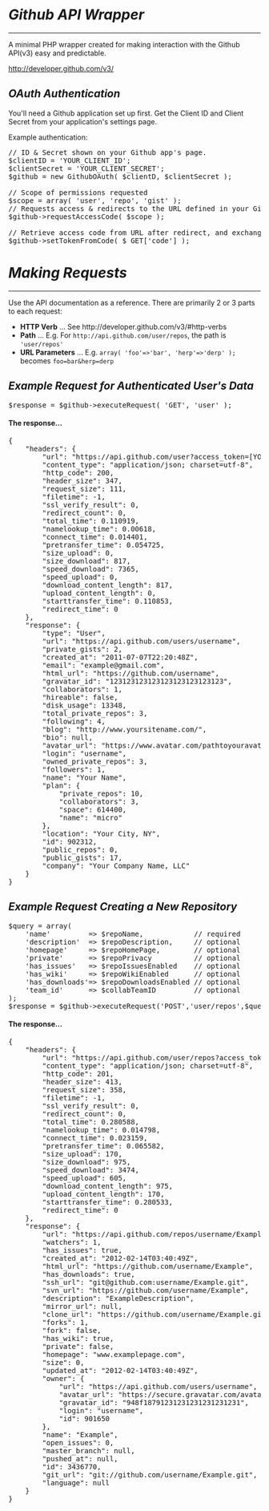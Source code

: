 *Github API Wrapper*
=================================================
-------------------------------------------------
A minimal PHP wrapper created for making interaction with the Github API(v3) easy and predictable.

http://developer.github.com/v3/

*OAuth Authentication*
-------------------------------------------------
You'll need a Github application set up first. Get the Client ID and Client Secret from your application's settings page.

Example authentication:
<pre>
// ID & Secret shown on your Github app's page.
$clientID = 'YOUR_CLIENT_ID';
$clientSecret = 'YOUR_CLIENT_SECRET';
$github = new GithubOAuth( $clientD, $clientSecret );

// Scope of permissions requested
$scope = array( 'user', 'repo', 'gist' );
// Requests access & redirects to the URL defined in your Github application's settings
$github->requestAccessCode( $scope );

// Retrieve access code from URL after redirect, and exchange for access token
$github->setTokenFromCode( $_GET['code'] );
</pre>

*Making Requests*
=================================================
-------------------------------------------------
Use the API documentation as a reference.  There are primarily 2 or 3 parts to each request:
<ul> 
    <li><b>HTTP Verb</b> ... See http://developer.github.com/v3/#http-verbs</li>
    <li><b>Path</b> ... E.g. For <code>http://api.github.com/user/repos</code>, the path is <code>'user/repos'</code></li>
    <li><b>URL Parameters</b> ... E.g. <code>array( 'foo'=>'bar', 'herp'=>'derp' );</code> becomes <code>foo=bar&herp=derp</code></li>
</ul> 


*Example Request for Authenticated User's Data*
-------------------------------------------------
<pre>
$response = $github->executeRequest( 'GET', 'user' );
</pre>
<h4>The response...</h4>
<pre>
{
    "headers": {
        "url": "https://api.github.com/user?access_token=[YOUR_TOKEN]",
        "content_type": "application/json; charset=utf-8",
        "http_code": 200,
        "header_size": 347,
        "request_size": 111,
        "filetime": -1,
        "ssl_verify_result": 0,
        "redirect_count": 0,
        "total_time": 0.110919,
        "namelookup_time": 0.00618,
        "connect_time": 0.014401,
        "pretransfer_time": 0.054725,
        "size_upload": 0,
        "size_download": 817,
        "speed_download": 7365,
        "speed_upload": 0,
        "download_content_length": 817,
        "upload_content_length": 0,
        "starttransfer_time": 0.110853,
        "redirect_time": 0
    },
    "response": {
        "type": "User",
        "url": "https://api.github.com/users/username",
        "private_gists": 2,
        "created_at": "2011-07-07T22:20:48Z",
        "email": "example@gmail.com",
        "html_url": "https://github.com/username",
        "gravatar_id": "123123123123123123123123123",
        "collaborators": 1,
        "hireable": false,
        "disk_usage": 13348,
        "total_private_repos": 3,
        "following": 4,
        "blog": "http://www.yoursitename.com/",
        "bio": null,
        "avatar_url": "https://www.avatar.com/pathtoyouravatar.png",
        "login": "username",
        "owned_private_repos": 3,
        "followers": 1,
        "name": "Your Name",
        "plan": {
            "private_repos": 10,
            "collaborators": 3,
            "space": 614400,
            "name": "micro"
        },
        "location": "Your City, NY",
        "id": 902312,
        "public_repos": 0,
        "public_gists": 17,
        "company": "Your Company Name, LLC"
    }
}
</pre>


*Example Request Creating a New Repository*
-------------------------------------------------
<pre>
$query = array(
    'name'         => $repoName,            // required
    'description'  => $repoDescription,     // optional
    'homepage'     => $repoHomePage,        // optional
    'private'      => $repoPrivacy          // optional
    'has_issues'   => $repoIssuesEnabled    // optional
    'has_wiki'     => $repoWikiEnabled      // optional
    'has_downloads'=> $repoDownloadsEnabled // optional
    'team_id'      => $collabTeamID         // optional
);
$response = $github->executeRequest('POST','user/repos',$query);
</pre>

<h4>The response...</h4>
<pre>
{
    "headers": {
        "url": "https://api.github.com/user/repos?access_token=[YOUR_TOKEN]",
        "content_type": "application/json; charset=utf-8",
        "http_code": 201,
        "header_size": 413,
        "request_size": 358,
        "filetime": -1,
        "ssl_verify_result": 0,
        "redirect_count": 0,
        "total_time": 0.280588,
        "namelookup_time": 0.014798,
        "connect_time": 0.023159,
        "pretransfer_time": 0.065582,
        "size_upload": 170,
        "size_download": 975,
        "speed_download": 3474,
        "speed_upload": 605,
        "download_content_length": 975,
        "upload_content_length": 170,
        "starttransfer_time": 0.280533,
        "redirect_time": 0
    },
    "response": {
        "url": "https://api.github.com/repos/username/Example",
        "watchers": 1,
        "has_issues": true,
        "created_at": "2012-02-14T03:40:49Z",
        "html_url": "https://github.com/username/Example",
        "has_downloads": true,
        "ssh_url": "git@github.com:username/Example.git",
        "svn_url": "https://github.com/username/Example",
        "description": "ExampleDescription",
        "mirror_url": null,
        "clone_url": "https://github.com/username/Example.git",
        "forks": 1,
        "fork": false,
        "has_wiki": true,
        "private": false,
        "homepage": "www.examplepage.com",
        "size": 0,
        "updated_at": "2012-02-14T03:40:49Z",
        "owner": {
            "url": "https://api.github.com/users/username",
            "avatar_url": "https://secure.gravatar.com/avatar/someimage.png",
            "gravatar_id": "948f18791231231231231231231",
            "login": "username",
            "id": 901650
        },
        "name": "Example",
        "open_issues": 0,
        "master_branch": null,
        "pushed_at": null,
        "id": 3436770,
        "git_url": "git://github.com/username/Example.git",
        "language": null
    }
}
</pre>